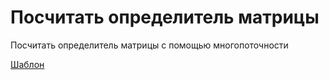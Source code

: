 # Посчитать определитель матрицы

Посчитать определитель матрицы с помощью многопоточности

[Шаблон](https://github.com/CROC-Java-School-Irkutsk/lessons/tree/main/src/lesson5/ru/croc/javaschool/threads)